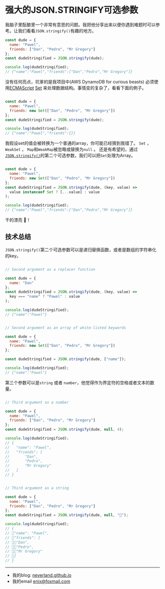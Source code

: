 # 强大的JSON.STRINGIFY可选参数

我脑子里酝酿里一个非常有意思的问题。我把他分享出来以便你遇到难题时可以参考。让我们看看`JSON.stringify()`有趣的地方。

```javascript
const dude = {
  name: "Pawel",
  friends: ["Dan", "Pedro", "Mr Gregory"]
};
const dudeStringified = JSON.stringify(dude);

console.log(dudeStringified);
// {"name":"Pawel","friends":["Dan","Pedro","Mr Gregory"]}

```

没有任何亮点，坑爹的是我项目中(AWS DynamoDB for curious beasts) 必须使用[ECMAScript](https://www.ecma-international.org/ecma-262/6.0/#sec-set-objects) [Set](https://www.ecma-international.org/ecma-262/6.0/#sec-set-objects) 来处理数据结构。事情变的复杂了，看看下面的例子。


```javascript

const dude = {
  name: "Pawel",
  friends: new Set(["Dan", "Pedro", "Mr Gregory"])
};
const dudeStringified = JSON.stringify(dude);

console.log(dudeStringified);
// {"name":"Pawel","friends":{}}

```

我假设set的值会被转换为一个普通的array，你可能已经猜到我错了。
`Set` ， `WeakSet` ， `Map`和`WeakMap`被忽略或替换为`null` 。 还是有希望的，通过[`JSON.stringify()`](https://www.ecma-international.org/ecma-262/6.0/#sec-json.stringify)的第二个可选参数，我们可以把`Set`处理为Array。

```javascript

const dude = {
  name: "Pawel",
  friends: new Set(["Dan", "Pedro", "Mr Gregory"])
};
const dudeStringified = JSON.stringify(dude, (key, value) =>
  value instanceof Set ? [...value] : value
);

console.log(dudeStringified);
// {"name":"Pawel","friends":["Dan","Pedro","Mr Gregory"]}

```

干的漂亮 👏！


## 技术总结

`JSON.stringify()`第二个可选参数可以是递归替换函数，或者是数组的字符串化的key。

```javascript

// Second argument as a replacer function

const dude = {
  name: "Dan"
};
const dudeStringified = JSON.stringify(dude, (key, value) =>
  key === "name" ? "Pawel" : value
);

console.log(dudeStringified);
// {"name":"Pawel"}

```

```javascript

// Second argument as an array of white-listed keywords

const dude = {
  name: "Pawel",
  friends: new Set(["Dan", "Pedro", "Mr Gregory"])
};

const dudeStringified = JSON.stringify(dude, ["name"]);

console.log(dudeStringified);
// {"name":"Pawel"}

```

第三个参数可以是`string` 或者 `number`，他觉得作为界定符的空格或者文本的数量。


```javascript

// Third argument as a number

const dude = {
  name: "Pawel",
  friends: ["Dan", "Pedro", "Mr Gregory"]
};
const dudeStringified = JSON.stringify(dude, null, 4);

console.log(dudeStringified);
// {
//   "name": "Pawel",
//   "friends": [
//       "Dan",
//       "Pedro",
//       "Mr Gregory"
//   ]
// }

```

```javascript

// Third argument as a string

const dude = {
  name: "Pawel",
  friends: ["Dan", "Pedro", "Mr Gregory"]
};
const dudeStringified = JSON.stringify(dude, null, "🍆");

console.log(dudeStringified);
// {
// 🍆"name": "Pawel",
// 🍆"friends": [
// 🍆🍆"Dan",
// 🍆🍆"Pedro",
// 🍆🍆"Mr Gregory"
// 🍆]
// }

```


---
- 我的blog: [neverland.github.io](https://neverland.github.io/)
- 我的email [enix@foxmail.com](enix@foxmail.com)
